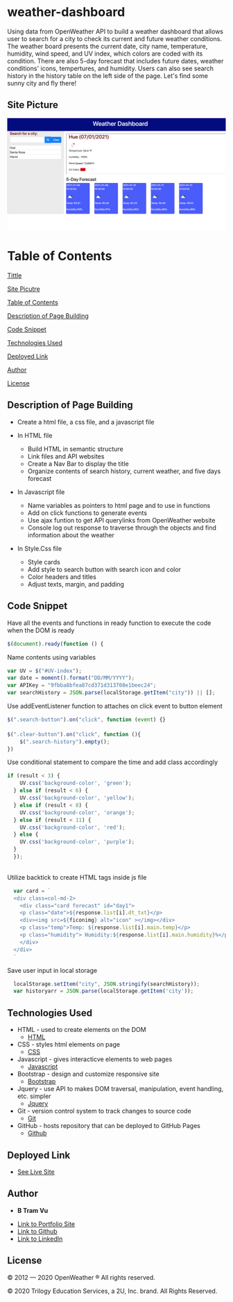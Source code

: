 # weather-dashboard
Using data from OpenWeather API to build a weather dashboard that allows user to search for a city to check its current and future weather conditions. The weather board presents the current date, city name, temperature, humidity, wind speed, and UV index, which colors are coded with its condition. There are also 5-day forecast that includes future dates, weather conditions' icons, tempertures, and humidity. Users can also see search history in the history table on the left side of the page. Let's find some sunny city and fly there! 

## Site Picture
![Site](./assets/weatherdashboard.png)

# Table of Contents 
[Tittle](#weather-dashboard)

[Site Picutre](#Site-picture)

[Table of Contents](#Table-of-Content)

[Description of Page Building ](#Description-of-Page-Building)

[Code Snippet](#Code-Snippet)

[Technologies Used](#Technologies-Used)

[Deployed Link](#Deployed-Link)

[Author](#Author)

[License](#License)


## Description of Page Building 
* Create a html file, a css file, and a javascript file
  
* In HTML file 
  <ul>
  <li> Build HTML in semantic structure
  <li> Link files and API websites 
  <li> Create a Nav Bar to display the title 
  <li> Organize contents of search history, current weather, and five days forecast
  </li>
  </ul>
    
* In Javascript file 
  <ul>
  <li> Name variables as pointers to html page and to use in functions
  <li> Add on click functions to generate events 
  <li> Use ajax funtion to get API querylinks from OpenWeather website 
  <li> Console log out response to traverse through the objects and find information about the weather
  </li>
  </ul>
* In Style.Css file 
  <ul>
  <li>Style cards 
  <li>Add style to search button with search icon and color  
  <li>Color headers and titles
  <li>Adjust texts, margin, and padding 
  </li>
  </ul>
## Code Snippet

Have all the events and functions in ready function to execute the code when the DOM is ready 
```javascript
$(document).ready(function () {
```
Name contents using variables 
```javascript
var UV = $("#UV-index");
var date = moment().format("DD/MM/YYYY");
var APIKey = "9fbba8bfea87cd371d313708e1beec24";
var searchHistory = JSON.parse(localStorage.getItem("city")) || [];

```
Use addEventListener function to attaches on click event to button element
```javascript 
$(".search-button").on("click", function (event) {}
  
$(".clear-button").on("click", function (){
	$(".search-history").empty();
})
```
Use conditional statement to compare the time and add class accordingly 
```javascript 
if (result < 3) {
    UV.css('background-color', 'green');
  } else if (result < 6) {
    UV.css('background-color', 'yellow');
  } else if (result < 8) {
    UV.css('background-color', 'orange');
  } else if (result < 11) {
    UV.css('background-color', 'red');
  } else {
    UV.css('background-color', 'purple');
  }
  });
  
```

Utilize backtick to create HTML tags inside js file
  ```javascript 
    var card = `
    <div class=col-md-2>
      <div class="card forecast" id="day1">
      <p class="date">${response.list[i].dt_txt}</p>
      <div><img src=${ficonimg} alt="icon" ></img></div>
      <p class="temp">Temp: ${response.list[i].main.temp}</p>
      <p class="humidity"> Humidity:${response.list[i].main.humidity}%</p>
      </div>
    </div>
    `
  ```
Save user input in local storage 
```javascript 
  localStorage.setItem("city", JSON.stringify(searchHistory));
  var historyarr = JSON.parse(localStorage.getItem('city'));
```

## Technologies Used
- HTML - used to create elements on the DOM
  * [HTML](https://developer.mozilla.org/en-US/docs/Web/HTML)
- CSS - styles html elements on page
  * [CSS](https://developer.mozilla.org/en-US/docs/Web/CSS)
- Javascript - gives interacticve elements to web pages
  * [Javascript](https://developer.mozilla.org/en-US/docs/Web/JavaScript)
- Bootstrap - design and customize responsive site
  * [Bootstrap](https://getbootstrap.com/)
- Jquery - use API to makes DOM traversal, manipulation, event handling, etc. simpler
  * [Jquery](https://jquery.com/)
- Git - version control system to track changes to source code
  * [Git](https://git-scm.com/)
- GitHub - hosts repository that can be deployed to GitHub Pages
  * [Github](https://github.com/)


## Deployed Link

* [See Live Site](https://vubao2303.github.io/weather-dashboard/)


## Author

* **B Tram Vu** 

- [Link to Portfolio Site](https://github.com/vubao2303)
- [Link to Github](https://github.com/vubao2303)
- [Link to LinkedIn](https://www.linkedin.com/in/tram-vu-866250121/)

## License
© 2012 — 2020 OpenWeather ® All rights reserved.

© 2020 Trilogy Education Services, a 2U, Inc. brand. All Rights Reserved.



